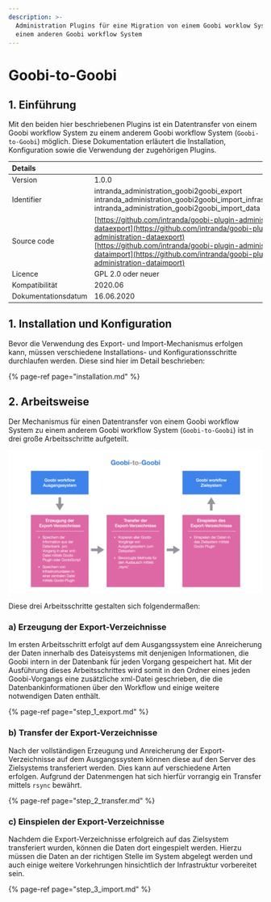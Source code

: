 ```yaml
---
description: >-
  Administration Plugins für eine Migration von einem Goobi worklow System zu
  einem anderen Goobi workflow System
---
```


# Goobi-to-Goobi

## 1. Einführung

Mit den beiden hier beschriebenen Plugins ist ein Datentransfer von einem Goobi workflow System zu einem anderem Goobi workflow System \(`Goobi-to-Goobi`\) möglich. Diese Dokumentation erläutert die Installation, Konfiguration sowie die Verwendung der zugehörigen Plugins.

| Details |  |
| :--- | :--- |
| Version | 1.0.0 |
| Identifier | intranda\_administration\_goobi2goobi\_export   intranda\_administration\_goobi2goobi\_import\_infrastructure   intranda\_administration\_goobi2goobi\_import\_data |
| Source code | [https://github.com/intranda/goobi-plugin-administration-dataexport](https://github.com/intranda/goobi-plugin-administration-dataexport)  [https://github.com/intranda/goobi-plugin-administration-dataimport](https://github.com/intranda/goobi-plugin-administration-dataimport) |
| Licence | GPL 2.0 oder neuer |
| Kompatibilität | 2020.06 |
| Dokumentationsdatum | 16.06.2020 |

## 1. Installation und Konfiguration

Bevor die Verwendung des Export- und Import-Mechanismus erfolgen kann, müssen verschiedene Installations- und Konfigurationsschritte durchlaufen werden. Diese sind hier im Detail beschrieben:

{% page-ref page="installation.md" %}

## 2. Arbeitsweise

Der Mechanismus für einen Datentransfer von einem Goobi workflow System zu einem anderem Goobi workflow System \(`Goobi-to-Goobi`\) ist in drei große Arbeitsschritte aufgeteilt.

![Funktionsweise des Goobi-to-Goobi Datenaustausches](../../.gitbook/assets/goobi-to-goobi-description_de.png)

Diese drei Arbeitsschritte gestalten sich folgendermaßen:

### a\) Erzeugung der Export-Verzeichnisse

Im ersten Arbeitsschritt erfolgt auf dem Ausgangssystem eine Anreicherung der Daten innerhalb des Dateisystems mit denjenigen Informationen, die Goobi intern in der Datenbank für jeden Vorgang gespeichert hat. Mit der Ausführung dieses Arbeitsschrittes wird somit in den Ordner eines jeden Goobi-Vorgangs eine zusätzliche xml-Datei geschrieben, die die Datenbankinformationen über den Workflow und einige weitere notwendigen Daten enthält.

{% page-ref page="step\_1\_export.md" %}

### b\) Transfer der Export-Verzeichnisse

Nach der vollständigen Erzeugung und Anreicherung der Export-Verzeichnisse auf dem Ausgangssystem können diese auf den Server des Zielsystems transferiert werden. Dies kann auf verschiedene Arten erfolgen. Aufgrund der Datenmengen hat sich hierfür vorrangig ein Transfer mittels `rsync` bewährt.

{% page-ref page="step\_2\_transfer.md" %}

### c\) Einspielen der Export-Verzeichnisse

Nachdem die Export-Verzeichnisse erfolgreich auf das Zielsystem transferiert wurden, können die Daten dort eingespielt werden. Hierzu müssen die Daten an der richtigen Stelle im System abgelegt werden und auch einige weitere Vorkehrungen hinsichtlich der Infrastruktur vorbereitet sein.

{% page-ref page="step\_3\_import.md" %}

